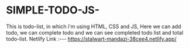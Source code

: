 # SIMPLE-TODO-JS-
This is todo-list, in which i'm using HTML, CSS and JS, Here we can add todo, we can complete todo and we can see completed todo list and total todo-list.
Netlify Link :--- https://stalwart-mandazi-38cee4.netlify.app/
